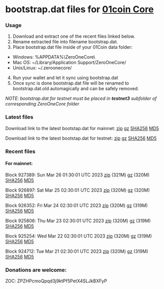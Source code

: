 # bootstrap.dat files for [01coin Core](https://01coin.io)

### Usage

1. Download and extract one of the recent files linked below.
2. Rename extracted file into filename bootstrap.dat.
3. Place bootstrap.dat file inside of your 01Coin data folder:
 - Windows: %APPDATA%\ZeroOneCore\
 - Mac OS: ~/Library/Application Support/ZeroOneCore/
 - Unix/Linux: ~/.zeroonecore/
4. Run your wallet and let it sync using bootstrap.dat
5. Once sync is done bootstrap.dat file will be renamed to bootstrap.dat.old automagically and can be safely removed.

_NOTE: bootstrap.dat for testnet must be placed in **testnet3** subfolder of corresponding ZeroOneCore folder_

### Latest files
Download link to the latest bootstap.dat for mainnet: [zip](https://files.01coin.io/mainnet/bootstrap.dat.zip) [gz](https://files.01coin.io/mainnet/bootstrap.dat.tar.gz) [SHA256](https://files.01coin.io/mainnet/sha256.txt) [MD5](https://files.01coin.io/mainnet/md5.txt)

Download link to the latest bootstap.dat for testnet: [zip](https://files.01coin.io/testnet/bootstrap.dat.zip) [gz](https://files.01coin.io/testnet/bootstrap.dat.tar.gz) [SHA256](https://files.01coin.io/testnet/sha256.txt) [MD5](https://files.01coin.io/testnet/md5.txt)

### Recent files

#### For mainnet:

Block 927389: Sun Mar 26 01:30:01 UTC 2023 [zip](https://files.01coin.io/mainnet/2023-03-26/bootstrap.dat.zip) (321M) [gz](https://files.01coin.io/mainnet/2023-03-26/bootstrap.dat.tar.gz) (320M) [SHA256](https://files.01coin.io/mainnet/2023-03-26/sha256.txt) [MD5](https://files.01coin.io/mainnet/2023-03-26/md5.txt)

Block 926897: Sat Mar 25 02:30:01 UTC 2023 [zip](https://files.01coin.io/mainnet/2023-03-25/bootstrap.dat.zip) (320M) [gz](https://files.01coin.io/mainnet/2023-03-25/bootstrap.dat.tar.gz) (320M) [SHA256](https://files.01coin.io/mainnet/2023-03-25/sha256.txt) [MD5](https://files.01coin.io/mainnet/2023-03-25/md5.txt)

Block 926352: Fri Mar 24 02:30:01 UTC 2023 [zip](https://files.01coin.io/mainnet/2023-03-24/bootstrap.dat.zip) (320M) [gz](https://files.01coin.io/mainnet/2023-03-24/bootstrap.dat.tar.gz) (319M) [SHA256](https://files.01coin.io/mainnet/2023-03-24/sha256.txt) [MD5](https://files.01coin.io/mainnet/2023-03-24/md5.txt)

Block 925806: Thu Mar 23 02:30:01 UTC 2023 [zip](https://files.01coin.io/mainnet/2023-03-23/bootstrap.dat.zip) (320M) [gz](https://files.01coin.io/mainnet/2023-03-23/bootstrap.dat.tar.gz) (319M) [SHA256](https://files.01coin.io/mainnet/2023-03-23/sha256.txt) [MD5](https://files.01coin.io/mainnet/2023-03-23/md5.txt)

Block 925254: Wed Mar 22 02:30:01 UTC 2023 [zip](https://files.01coin.io/mainnet/2023-03-22/bootstrap.dat.zip) (320M) [gz](https://files.01coin.io/mainnet/2023-03-22/bootstrap.dat.tar.gz) (319M) [SHA256](https://files.01coin.io/mainnet/2023-03-22/sha256.txt) [MD5](https://files.01coin.io/mainnet/2023-03-22/md5.txt)

Block 924712: Tue Mar 21 02:30:01 UTC 2023 [zip](https://files.01coin.io/mainnet/2023-03-21/bootstrap.dat.zip) (320M) [gz](https://files.01coin.io/mainnet/2023-03-21/bootstrap.dat.tar.gz) (319M) [SHA256](https://files.01coin.io/mainnet/2023-03-21/sha256.txt) [MD5](https://files.01coin.io/mainnet/2023-03-21/md5.txt)


### Donations are welcome:

ZOC: ZPZHPcmoQpqd3j9ktPf5PetX4SLJkBXFyP
